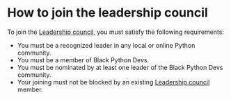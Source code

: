 # How to join the leadership council

To join the [Leadership council](/roles/leadership-councilmembers.md), you must satisfy the following requirements:

- You must be a recognized leader in any local or online Python community.
- You must be a member of Black Python Devs.
- You must be nominated by at least one leader of the Black Python Devs community.
- Your joining must not be blocked by an existing [Leadership council](https://github.com/BlackPythonDevs/blackpythondevs/blob/main/roles/leadership-councilmembers.md) member.

